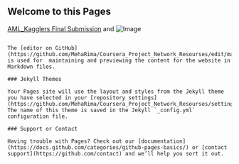 ## Welcome to this Pages



[AML_Kagglers Final Submission](https://meharima.github.io/Coursera_Project_Network_Resourses/Final%20Project%201C%20Kagglers/) and ![Image](src)
```

The [editor on GitHub](https://github.com/MehaRima/Coursera_Project_Network_Resourses/edit/master/README.md) is used for  maintaining and previewing the content for the website in Markdown files.

### Jekyll Themes

Your Pages site will use the layout and styles from the Jekyll theme you have selected in your [repository settings](https://github.com/MehaRima/Coursera_Project_Network_Resourses/settings). The name of this theme is saved in the Jekyll `_config.yml` configuration file.

### Support or Contact

Having trouble with Pages? Check out our [documentation](https://docs.github.com/categories/github-pages-basics/) or [contact support](https://github.com/contact) and we’ll help you sort it out.
